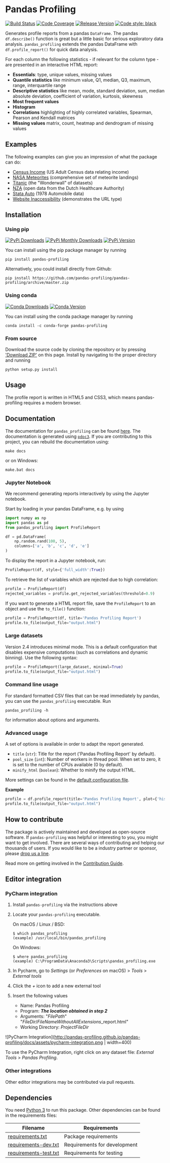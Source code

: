# Pandas Profiling
[![Build Status](https://travis-ci.com/pandas-profiling/pandas-profiling.svg?branch=master)](https://travis-ci.com/pandas-profiling/pandas-profiling)
[![Code Coverage](https://codecov.io/gh/pandas-profiling/pandas-profiling/branch/master/graph/badge.svg?token=gMptB4YUnF)](https://codecov.io/gh/pandas-profiling/pandas-profiling)
[![Release Version](https://img.shields.io/github/release/pandas-profiling/pandas-profiling.svg)](https://github.com/pandas-profiling/pandas-profiling/releases)
[![Code style: black](https://img.shields.io/badge/code%20style-black-000000.svg)](https://github.com/python/black)

Generates profile reports from a pandas `DataFrame`. 
The pandas `df.describe()` function is great but a little basic for serious exploratory data analysis. 
`pandas_profiling` extends the pandas DataFrame with `df.profile_report()` for quick data analysis.

For each column the following statistics - if relevant for the column type - are presented in an interactive HTML report:

* **Essentials**: type, unique values, missing values
* **Quantile statistics** like minimum value, Q1, median, Q3, maximum, range, interquartile range
* **Descriptive statistics** like mean, mode, standard deviation, sum, median absolute deviation, coefficient of variation, kurtosis, skewness
* **Most frequent values**
* **Histogram**
* **Correlations** highlighting of highly correlated variables, Spearman, Pearson and Kendall matrices
* **Missing values** matrix, count, heatmap and dendrogram of missing values

## Examples

The following examples can give you an impression of what the package can do:

* [Census Income](http://pandas-profiling.github.io/pandas-profiling/examples/census/census_report.html) (US Adult Census data relating income)
* [NASA Meteorites](http://pandas-profiling.github.io/pandas-profiling/examples/meteorites/meteorites_report.html) (comprehensive set of meteorite landings)
* [Titanic](http://pandas-profiling.github.io/pandas-profiling/examples/titanic/titanic_report.html) (the "Wonderwall" of datasets)
* [NZA](http://pandas-profiling.github.io/pandas-profiling/examples/nza/nza_report.html) (open data from the Dutch Healthcare Authority)
* [Stata Auto](http://pandas-profiling.github.io/pandas-profiling/examples/stata_auto/stata_auto_report.html) (1978 Automobile data)
* [Website Inaccessibility](http://pandas-profiling.github.io/pandas-profiling/examples/website_inaccessibility/website_inaccessibility_report.html) (demonstrates the URL type)

## Installation

### Using pip

[![PyPi Downloads](https://pepy.tech/badge/pandas-profiling)](https://pepy.tech/project/pandas-profiling)
[![PyPi Monthly Downloads](https://pepy.tech/badge/pandas-profiling/month)](https://pepy.tech/project/pandas-profiling/month)
[![PyPi Version](https://badge.fury.io/py/pandas-profiling.svg)](https://pypi.org/project/pandas-profiling/)

You can install using the pip package manager by running

    pip install pandas-profiling
    
Alternatively, you could install directly from Github:

    pip install https://github.com/pandas-profiling/pandas-profiling/archive/master.zip

    
### Using conda

[![Conda Downloads](https://img.shields.io/conda/dn/conda-forge/pandas-profiling.svg)](https://anaconda.org/conda-forge/pandas-profiling)
[![Conda Version](https://img.shields.io/conda/vn/conda-forge/pandas-profiling.svg)](https://anaconda.org/conda-forge/pandas-profiling) 
 
You can install using the conda package manager by running

    conda install -c conda-forge pandas-profiling

### From source

Download the source code by cloning the repository or by pressing ['Download ZIP'](https://github.com/pandas-profiling/pandas-profiling/archive/master.zip) on this page. 
Install by navigating to the proper directory and running

    python setup.py install
    
## Usage

The profile report is written in HTML5 and CSS3, which means pandas-profiling requires a modern browser. 

## Documentation

The documentation for `pandas_profiling` can be found [here](https://pandas-profiling.github.io/pandas-profiling/docs/).
The documentation is generated using [`pdoc3`](https://github.com/pdoc3/pdoc). 
If you are contributing to this project, you can rebuild the documentation using:
```
make docs
```
or on Windows:
```
make.bat docs
```

### Jupyter Notebook

We recommend generating reports interactively by using the Jupyter notebook. 

Start by loading in your pandas DataFrame, e.g. by using
```python
import numpy as np
import pandas as pd
from pandas_profiling import ProfileReport

df = pd.DataFrame(
    np.random.rand(100, 5),
    columns=['a', 'b', 'c', 'd', 'e']
)
```
To display the report in a Jupyter notebook, run:
```python
ProfileReport(df, style={'full_width':True})
```
To retrieve the list of variables which are rejected due to high correlation:
```python
profile = ProfileReport(df)
rejected_variables = profile.get_rejected_variables(threshold=0.9)
```
If you want to generate a HTML report file, save the `ProfileReport` to an object and use the `to_file()` function:
```python
profile = ProfileReport(df, title='Pandas Profiling Report')
profile.to_file(output_file="output.html")
```

### Large datasets

Version 2.4 introduces minimal mode. 
This is a default configuration that disables expensive computations (such as correlations and dynamic binning).
Use the following syntax:

```python
profile = ProfileReport(large_dataset, minimal=True)
profile.to_file(output_file="output.html")
```

### Command line usage

For standard formatted CSV files that can be read immediately by pandas, you can use the `pandas_profiling` executable. Run

	pandas_profiling -h

for information about options and arguments.

### Advanced usage

A set of options is available in order to adapt the report generated.

* `title` (`str`): Title for the report ('Pandas Profiling Report' by default).
* `pool_size` (`int`): Number of workers in thread pool. When set to zero, it is set to the number of CPUs available (0 by default).
* `minify_html` (`boolean`): Whether to minify the output HTML.

More settings can be found in the [default configuration file](https://github.com/pandas-profiling/pandas-profiling/blob/master/pandas_profiling/config_default.yaml).

__Example__
```python
profile = df.profile_report(title='Pandas Profiling Report', plot={'histogram': {'bins': 8}})
profile.to_file(output_file="output.html")
```

## How to contribute

The package is actively maintained and developed as open-source software. 
If `pandas-profiling` was helpful or interesting to you, you might want to get involved. 
There are several ways of contributing and helping our thousands of users.
If you would like to be a industry partner or sponsor, please [drop us a line](mailto:pandasprofiling@gmail.com).

Read more on getting involved in the [Contribution Guide](https://github.com/pandas-profiling/pandas-profiling/blob/master/CONTRIBUTING.md).


## Editor integration
### PyCharm integration 
1. Install `pandas-profiling` via the instructions above
2. Locate your `pandas-profiling` executable.

	  On macOS / Linux / BSD:
	
	```console
	$ which pandas_profiling
	(example) /usr/local/bin/pandas_profiling
	```
	
	  On Windows:
	
	```console
	$ where pandas_profiling
	(example) C:\ProgramData\Anaconda3\Scripts\pandas_profiling.exe
	```

2. In Pycharm, go to _Settings_ (or _Preferences_ on macOS) > _Tools_ > _External tools_
3. Click the _+_ icon to add a new external tool
4. Insert the following values
	- Name: Pandas Profiling
    - Program: *__The location obtained in step 2__*
    - Arguments: "$FilePath$" "$FileDir$/$FileNameWithoutAllExtensions$_report.html"
    - Working Directory: $ProjectFileDir$
  
![PyCharm Integration](http://pandas-profiling.github.io/pandas-profiling/docs/assets/pycharm-integration.png | width=400)
  
To use the PyCharm Integration, right click on any dataset file:
_External Tools_ > _Pandas Profiling_.

### Other integrations

Other editor integrations may be contributed via pull requests.

## Dependencies

You need [Python 3](https://python3statement.org/) to run this package. Other dependencies can be found in the requirements files:

| Filename | Requirements|
|----------|-------------|
| [requirements.txt](https://github.com/pandas-profiling/pandas-profiling/blob/master/requirements.txt) | Package requirements|
| [requirements-dev.txt](https://github.com/pandas-profiling/pandas-profiling/blob/master/requirements-dev.txt)  |  Requirements for development|
| [requirements-test.txt](https://github.com/pandas-profiling/pandas-profiling/blob/master/requirements-test.txt) | Requirements for testing|
